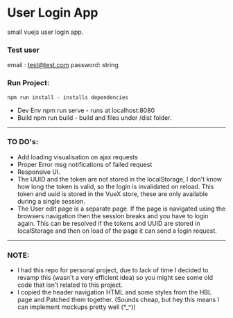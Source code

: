 # User Login App
small vuejs user login app.

### Test user
email : test@test.com 
password: string

### Run Project:
    npm run install - installs dependencies
 - Dev Env
    npm run serve - runs at localhost:8080
 - Build
    npm run build - build and files under /dist folder.
    
-----
### TO DO's:

- Add loading visualisation on ajax requests
- Proper Error msg notifications of failed request
- Responsive UI.
- The UUID and the token are not stored in the localStorage, I don't know how long the token is valid, so the login is invalidated on reload.
  This token and uuid is stored in the VueX store, these are only available during a single session.
- The User edit page is a separate page. If the page is navigated using the browsers navigation then the session breaks and you have to login again.
  This can be resolved if the tokens and UUID are stored in localStorage and then on load of the page it can send a login request.

-----
### NOTE:
- I had this repo for personal project, due to lack of time I decided to revamp this (wasn't a very efficient idea) so you might see some old code that isn't related to this project.
- I copied the header navigation HTML and some styles from the HBL page and Patched them together. (Sounds cheap, but hey this means I can implement mockups pretty well (*_^))
